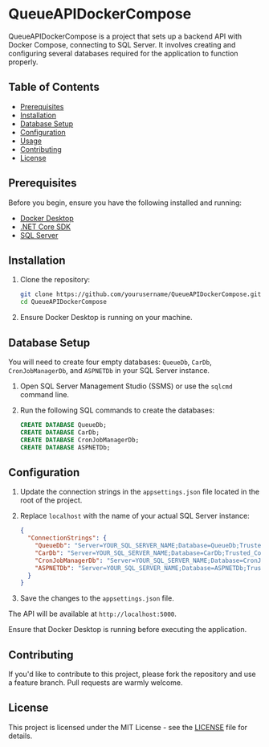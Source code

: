 # QueueAPIDockerCompose

QueueAPIDockerCompose is a project that sets up a backend API with Docker Compose, connecting to SQL Server. It involves creating and configuring several databases required for the application to function properly.

## Table of Contents

- [Prerequisites](#prerequisites)
- [Installation](#installation)
- [Database Setup](#database-setup)
- [Configuration](#configuration)
- [Usage](#usage)
- [Contributing](#contributing)
- [License](#license)

## Prerequisites

Before you begin, ensure you have the following installed and running:

- [Docker Desktop](https://www.docker.com/products/docker-desktop)
- [.NET Core SDK](https://dotnet.microsoft.com/download)
- [SQL Server](https://www.microsoft.com/en-us/sql-server/sql-server-downloads)
## Installation

1. Clone the repository:

   ```bash
   git clone https://github.com/yourusername/QueueAPIDockerCompose.git
   cd QueueAPIDockerCompose

2. Ensure Docker Desktop is running on your machine.

## Database Setup

You will need to create four empty databases: `QueueDb`, `CarDb`, `CronJobManagerDb`, and `ASPNETDb` in your SQL Server instance.

1. Open SQL Server Management Studio (SSMS) or use the `sqlcmd` command line.
2. Run the following SQL commands to create the databases:

   ```sql
   CREATE DATABASE QueueDb;
   CREATE DATABASE CarDb;
   CREATE DATABASE CronJobManagerDb;
   CREATE DATABASE ASPNETDb;


## Configuration

1. Update the connection strings in the `appsettings.json` file located in the root of the project.

2. Replace `localhost` with the name of your actual SQL Server instance:

   ```json
   {
     "ConnectionStrings": {
       "QueueDb": "Server=YOUR_SQL_SERVER_NAME;Database=QueueDb;Trusted_Connection=True;",
       "CarDb": "Server=YOUR_SQL_SERVER_NAME;Database=CarDb;Trusted_Connection=True;",
       "CronJobManagerDb": "Server=YOUR_SQL_SERVER_NAME;Database=CronJobManagerDb;Trusted_Connection=True;",
       "ASPNETDb": "Server=YOUR_SQL_SERVER_NAME;Database=ASPNETDb;Trusted_Connection=True;"
     }
   }
3. Save the changes to the `appsettings.json` file.

The API will be available at `http://localhost:5000`.

Ensure that Docker Desktop is running before executing the application.

## Contributing

If you'd like to contribute to this project, please fork the repository and use a feature branch. Pull requests are warmly welcome.
## License

This project is licensed under the MIT License - see the [LICENSE](LICENSE) file for details.
